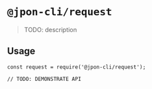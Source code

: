 # `@jpon-cli/request`

> TODO: description

## Usage

```
const request = require('@jpon-cli/request');

// TODO: DEMONSTRATE API
```
